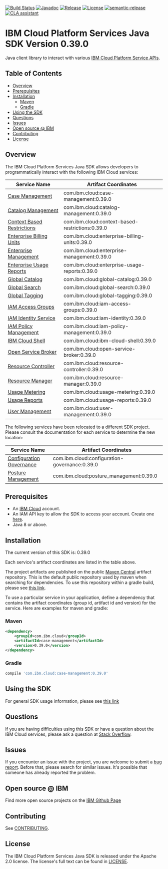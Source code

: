 [![Build Status](https://app.travis-ci.com/IBM/platform-services-java-sdk.svg?branch=main)](https://app.travis-ci.com/IBM/platform-services-java-sdk)
[![Javadoc](https://img.shields.io/static/v1?label=javadoc&message=latest&color=blue)](https://ibm.github.io/platform-services-java-sdk/docs/latest)
[![Release](https://img.shields.io/github/v/release/IBM/platform-services-java-sdk)](https://github.com/IBM/platform-services-java-sdk/releases/latest)
[![License](https://img.shields.io/badge/License-Apache%202.0-blue.svg)](https://opensource.org/licenses/Apache-2.0)
[![semantic-release](https://img.shields.io/badge/%20%20%F0%9F%93%A6%F0%9F%9A%80-semantic--release-e10079.svg)](https://github.com/semantic-release/semantic-release)
[![CLA assistant](https://cla-assistant.io/readme/badge/IBM/platform-services-java-sdk)](https://cla-assistant.io/IBM/platform-services-java-sdk)



# IBM Cloud Platform Services Java SDK Version 0.39.0

Java client library to interact with various 
[IBM Cloud Platform Service APIs](https://cloud.ibm.com/docs?tab=api-docs&category=platform_services).

## Table of Contents

<!--
  The TOC below is generated using the `markdown-toc` node package.

      https://github.com/jonschlinkert/markdown-toc

  You should regenerate the TOC after making changes to this file.

      npx markdown-toc --maxdepth 4 -i README.md
  -->

<!-- toc -->

- [Overview](#overview)
- [Prerequisites](#prerequisites)
- [Installation](#installation)
  * [Maven](#maven)
  * [Gradle](#gradle)
- [Using the SDK](#using-the-sdk)
- [Questions](#questions)
- [Issues](#issues)
- [Open source @ IBM](#open-source--ibm)
- [Contributing](#contributing)
- [License](#license)

<!-- tocstop -->

## Overview

The IBM Cloud Platform Services Java SDK allows developers to programmatically interact with the following IBM Cloud services:

Service Name | Artifact Coordinates
--- | --- 
[Case Management](https://cloud.ibm.com/apidocs/case-management?code=java) | com.ibm.cloud:case-management:0.39.0
[Catalog Management](https://cloud.ibm.com/apidocs/resource-catalog/private-catalog?code=java) | com.ibm.cloud:catalog-management:0.39.0
[Context Based Restrictions](https://cloud.ibm.com/apidocs/context-based-restrictions?code=java) | com.ibm.cloud:context-based-restrictions:0.39.0
[Enterprise Billing Units](https://cloud.ibm.com/apidocs/enterprise-apis/billing-unit?code=java) | com.ibm.cloud:enterprise-billing-units:0.39.0
[Enterprise Management](https://cloud.ibm.com/apidocs/enterprise-apis/enterprise?code=java) | com.ibm.cloud:enterprise-management:0.39.0
[Enterprise Usage Reports](https://cloud.ibm.com/apidocs/enterprise-apis/resource-usage-reports?code=java) | com.ibm.cloud:enterprise-usage-reports:0.39.0
[Global Catalog](https://cloud.ibm.com/apidocs/resource-catalog/global-catalog?code=java) | com.ibm.cloud:global-catalog:0.39.0
[Global Search](https://cloud.ibm.com/apidocs/search?code=java) | com.ibm.cloud:global-search:0.39.0
[Global Tagging](https://cloud.ibm.com/apidocs/tagging?code=java) | com.ibm.cloud:global-tagging:0.39.0
[IAM Access Groups](https://cloud.ibm.com/apidocs/iam-access-groups?code=java) | com.ibm.cloud:iam-access-groups:0.39.0
[IAM Identity Service](https://cloud.ibm.com/apidocs/iam-identity-token-api?code=java) | com.ibm.cloud:iam-identity:0.39.0
[IAM Policy Management](https://cloud.ibm.com/apidocs/iam-policy-management?code=java) | com.ibm.cloud:iam-policy-management:0.39.0
[IBM Cloud Shell](https://cloud.ibm.com/apidocs/cloudshell?code=java) | com.ibm.cloud:ibm-cloud-shell:0.39.0
[Open Service Broker](https://cloud.ibm.com/apidocs/resource-controller/ibm-cloud-osb-api?code=java) | com.ibm.cloud:open-service-broker:0.39.0
[Resource Controller](https://cloud.ibm.com/apidocs/resource-controller/resource-controller?code=java) | com.ibm.cloud:resource-controller:0.39.0
[Resource Manager](https://cloud.ibm.com/apidocs/resource-controller/resource-manager?code=java) | com.ibm.cloud:resource-manager:0.39.0
[Usage Metering](https://cloud.ibm.com/apidocs/usage-metering?code=java) | com.ibm.cloud:usage-metering:0.39.0
[Usage Reports](https://cloud.ibm.com/apidocs/metering-reporting?code=java) | com.ibm.cloud:usage-reports:0.39.0
[User Management](https://cloud.ibm.com/apidocs/user-management?code=java) | com.ibm.cloud:user-management:0.39.0

The following services have been relocated to a different SDK project.
Please consult the documentation for each service to determine the new location:

Service Name | Artifact Coordinates
--- | --- 
[Configuration Governance](https://cloud.ibm.com/apidocs/security-compliance/config?code=java) | com.ibm.cloud:configuration-governance:0.39.0
[Posture Management](https://cloud.ibm.com/apidocs/security-compliance/posture?code=java) | com.ibm.cloud:posture_management:0.39.0

## Prerequisites

[ibm-cloud-onboarding]: https://cloud.ibm.com/registration

* An [IBM Cloud][ibm-cloud-onboarding] account.
* An IAM API key to allow the SDK to access your account. Create one [here](https://cloud.ibm.com/iam/apikeys).
* Java 8 or above.

## Installation
The current version of this SDK is: 0.39.0

Each service's artifact coordinates are listed in the table above.

The project artifacts are published on the public [Maven Central](https://repo1.maven.org/maven2/)
artifact repository.  This is the default public repository used by maven when searching for dependencies.
To use this repository within a gradle build, please see
[this link](https://docs.gradle.org/current/userguide/declaring_repositories.html).

To use a particular service in your application, define a dependency that contains the
artifact coordinates (group id, artifact id and version) for the service.
Here are examples for maven and gradle:

### Maven

```xml
<dependency>
    <groupId>com.ibm.cloud</groupId>
    <artifactId>case-management</artifactId>
    <version>0.39.0</version>
</dependency>
```

### Gradle
```gradle
compile 'com.ibm.cloud:case-management:0.39.0'
```

## Using the SDK
For general SDK usage information, please see [this link](https://github.com/IBM/ibm-cloud-sdk-common/blob/main/README.md)

## Questions

If you are having difficulties using this SDK or have a question about the IBM Cloud services,
please ask a question at
[Stack Overflow](http://stackoverflow.com/questions/ask?tags=ibm-cloud).

## Issues
If you encounter an issue with the project, you are welcome to submit a
[bug report](https://github.com/IBM/platform-services-java-sdk/issues).
Before that, please search for similar issues. It's possible that someone has already reported the problem.

## Open source @ IBM
Find more open source projects on the [IBM Github Page](http://ibm.github.io/)

## Contributing
See [CONTRIBUTING](CONTRIBUTING.md).

## License

The IBM Cloud Platform Services Java SDK is released under the Apache 2.0 license.
The license's full text can be found in
[LICENSE](LICENSE).
